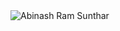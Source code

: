 <img src="https://abinash.com.au/cover.png"
     alt="Abinash Ram Sunthar"
     style="float: left; margin-right: 10px; padding-top: 10px; padding-bottom: 10px;" />
